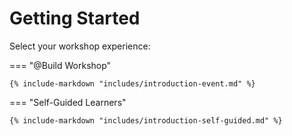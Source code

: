 # Getting Started

Select your workshop experience:

=== "@Build Workshop"

    {% include-markdown "includes/introduction-event.md" %}

=== "Self-Guided Learners"

    {% include-markdown "includes/introduction-self-guided.md" %}
